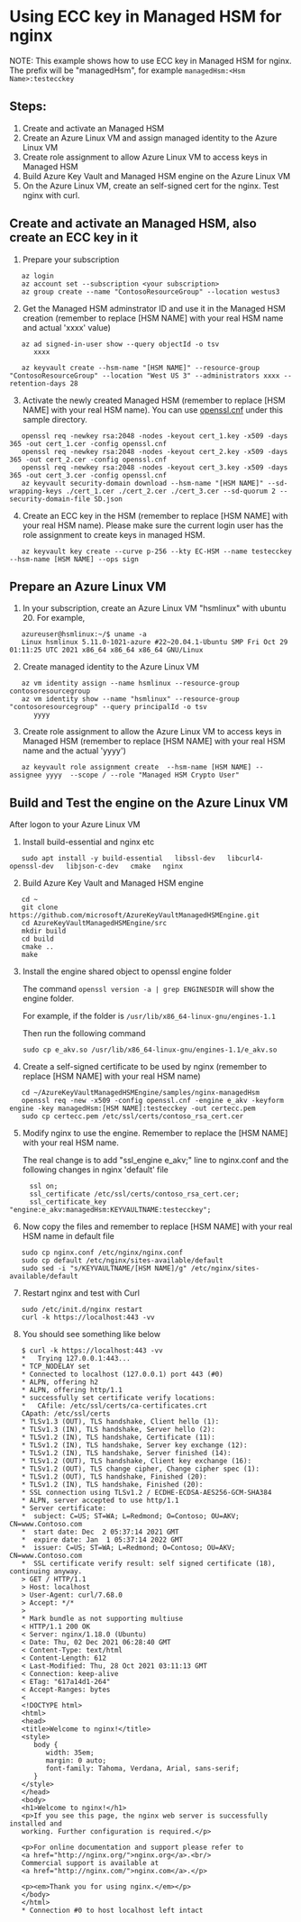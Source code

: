 # Using ECC key in Managed HSM for nginx

NOTE: This example shows how to use ECC key in Managed HSM for nginx. The prefix will be "managedHsm", for example
   `managedHsm:<Hsm Name>:testecckey`

## Steps:
1. Create and activate an Managed HSM
2. Create an Azure Linux VM and assign managed identity to the Azure Linux VM
3. Create role assignment to allow Azure Linux VM to access keys in Managed HSM
4. Build Azure Key Vault and Managed HSM engine on the Azure Linux VM
5. On the Azure Linux VM, create an self-signed cert for the nginx. Test nginx with curl.


## Create and activate an Managed HSM, also create an ECC key in it
1. Prepare your subscription
```
   az login
   az account set --subscription <your subscription>
   az group create --name "ContosoResourceGroup" --location westus3
```

2. Get the Managed HSM adminstrator ID and use it in the Managed HSM creation (remember to replace [HSM NAME] with your real HSM name and actual 'xxxx' value)
```
   az ad signed-in-user show --query objectId -o tsv
      xxxx

   az keyvault create --hsm-name "[HSM NAME]" --resource-group "ContosoResourceGroup" --location "West US 3" --administrators xxxx --retention-days 28
```

3. Activate the newly created Managed HSM (remember to replace [HSM NAME] with your real HSM name). You can use [openssl.cnf](https://github.com/microsoft/AzureKeyVaultManagedHSMEngine/blob/main/samples/nginx-managedHsm/openssl.cnf) under this sample directory.
```
   openssl req -newkey rsa:2048 -nodes -keyout cert_1.key -x509 -days 365 -out cert_1.cer -config openssl.cnf
   openssl req -newkey rsa:2048 -nodes -keyout cert_2.key -x509 -days 365 -out cert_2.cer -config openssl.cnf
   openssl req -newkey rsa:2048 -nodes -keyout cert_3.key -x509 -days 365 -out cert_3.cer -config openssl.cnf
   az keyvault security-domain download --hsm-name "[HSM NAME]" --sd-wrapping-keys ./cert_1.cer ./cert_2.cer ./cert_3.cer --sd-quorum 2 --security-domain-file SD.json
```

4. Create an ECC key in the HSM (remember to replace [HSM NAME] with your real HSM name). Please make sure the current login user has the role assignment to create keys in managed HSM.
```
   az keyvault key create --curve p-256 --kty EC-HSM --name testecckey --hsm-name [HSM NAME] --ops sign
```

## Prepare an Azure Linux VM
1. In your subscription, create an Azure Linux VM "hsmlinux" with ubuntu 20. For example, 
```
   azureuser@hsmlinux:~/$ uname -a
   Linux hsmlinux 5.11.0-1021-azure #22~20.04.1-Ubuntu SMP Fri Oct 29 01:11:25 UTC 2021 x86_64 x86_64 x86_64 GNU/Linux
```

2. Create managed identity to the Azure Linux VM
```
   az vm identity assign --name hsmlinux --resource-group contosoresourcegroup
   az vm identity show --name "hsmlinux" --resource-group "contosoresourcegroup" --query principalId -o tsv
      yyyy
```   

3. Create role assignment to allow the Azure Linux VM to access keys in Managed HSM (remember to replace [HSM NAME] with your real HSM name and the actual 'yyyy')
```
   az keyvault role assignment create  --hsm-name [HSM NAME] --assignee yyyy  --scope / --role "Managed HSM Crypto User"
```

## Build and Test the engine on the Azure Linux VM 
After logon to your Azure Linux VM

1. Install build-essential and nginx etc
```
   sudo apt install -y build-essential   libssl-dev   libcurl4-openssl-dev   libjson-c-dev   cmake   nginx
```   

2. Build Azure Key Vault and Managed HSM engine
```
   cd ~
   git clone https://github.com/microsoft/AzureKeyVaultManagedHSMEngine.git
   cd AzureKeyVaultManagedHSMEngine/src
   mkdir build
   cd build
   cmake ..
   make
```

3. Install the engine shared object to openssl engine folder

   The command `openssl version -a | grep ENGINESDIR` will show the engine folder. 

   For example, if the folder is `/usr/lib/x86_64-linux-gnu/engines-1.1`  
   
   Then run the following command  
   
    `sudo cp e_akv.so /usr/lib/x86_64-linux-gnu/engines-1.1/e_akv.so`

4. Create a self-signed certificate to be used by nginx (remember to replace [HSM NAME] with your real HSM name)
```
   cd ~/AzureKeyVaultManagedHSMEngine/samples/nginx-managedHsm
   openssl req -new -x509 -config openssl.cnf -engine e_akv -keyform engine -key managedHsm:[HSM NAME]:testecckey -out certecc.pem
   sudo cp certecc.pem /etc/ssl/certs/contoso_rsa_cert.cer
```

5. Modify nginx to use the engine. Remember to replace the [HSM NAME] with your real HSM name.

   The real change is to add "ssl_engine e_akv;" line to nginx.conf and the following changes in nginx 'default' file
```
     ssl on;
     ssl_certificate /etc/ssl/certs/contoso_rsa_cert.cer;
     ssl_certificate_key "engine:e_akv:managedHsm:KEYVAULTNAME:testecckey";
```

6. Now copy the files and remember to replace [HSM NAME] with your real HSM name in default file
```
   sudo cp nginx.conf /etc/nginx/nginx.conf
   sudo cp default /etc/nginx/sites-available/default 
   sudo sed -i "s/KEYVAULTNAME/[HSM NAME]/g" /etc/nginx/sites-available/default
```

7. Restart nginx and test with Curl
```
   sudo /etc/init.d/nginx restart
   curl -k https://localhost:443 -vv
```

8. You should see something like below
```
   $ curl -k https://localhost:443 -vv
   *   Trying 127.0.0.1:443...
   * TCP_NODELAY set
   * Connected to localhost (127.0.0.1) port 443 (#0)
   * ALPN, offering h2
   * ALPN, offering http/1.1
   * successfully set certificate verify locations:
   *   CAfile: /etc/ssl/certs/ca-certificates.crt
   CApath: /etc/ssl/certs
   * TLSv1.3 (OUT), TLS handshake, Client hello (1):
   * TLSv1.3 (IN), TLS handshake, Server hello (2):
   * TLSv1.2 (IN), TLS handshake, Certificate (11):
   * TLSv1.2 (IN), TLS handshake, Server key exchange (12):
   * TLSv1.2 (IN), TLS handshake, Server finished (14):
   * TLSv1.2 (OUT), TLS handshake, Client key exchange (16):
   * TLSv1.2 (OUT), TLS change cipher, Change cipher spec (1):
   * TLSv1.2 (OUT), TLS handshake, Finished (20):
   * TLSv1.2 (IN), TLS handshake, Finished (20):
   * SSL connection using TLSv1.2 / ECDHE-ECDSA-AES256-GCM-SHA384
   * ALPN, server accepted to use http/1.1
   * Server certificate:
   *  subject: C=US; ST=WA; L=Redmond; O=Contoso; OU=AKV; CN=www.Contoso.com
   *  start date: Dec  2 05:37:14 2021 GMT
   *  expire date: Jan  1 05:37:14 2022 GMT
   *  issuer: C=US; ST=WA; L=Redmond; O=Contoso; OU=AKV; CN=www.Contoso.com
   *  SSL certificate verify result: self signed certificate (18), continuing anyway.
   > GET / HTTP/1.1
   > Host: localhost
   > User-Agent: curl/7.68.0
   > Accept: */*
   >
   * Mark bundle as not supporting multiuse
   < HTTP/1.1 200 OK
   < Server: nginx/1.18.0 (Ubuntu)
   < Date: Thu, 02 Dec 2021 06:28:40 GMT
   < Content-Type: text/html
   < Content-Length: 612
   < Last-Modified: Thu, 28 Oct 2021 03:11:13 GMT
   < Connection: keep-alive
   < ETag: "617a14d1-264"
   < Accept-Ranges: bytes
   <
   <!DOCTYPE html>
   <html>
   <head>
   <title>Welcome to nginx!</title>
   <style>
      body {
         width: 35em;
         margin: 0 auto;
         font-family: Tahoma, Verdana, Arial, sans-serif;
      }
   </style>
   </head>
   <body>
   <h1>Welcome to nginx!</h1>
   <p>If you see this page, the nginx web server is successfully installed and
   working. Further configuration is required.</p>

   <p>For online documentation and support please refer to
   <a href="http://nginx.org/">nginx.org</a>.<br/>
   Commercial support is available at
   <a href="http://nginx.com/">nginx.com</a>.</p>

   <p><em>Thank you for using nginx.</em></p>
   </body>
   </html>
   * Connection #0 to host localhost left intact
```

